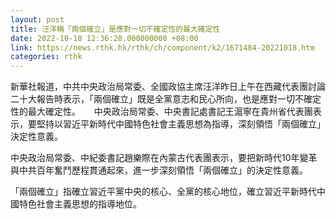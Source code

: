 ```yaml
---
layout: post
title: 汪洋稱「兩個確立」是應對一切不確定性的最大確定性
date: 2022-10-18 12:36:28.000000000 +08:00
link: https://news.rthk.hk/rthk/ch/component/k2/1671484-20221018.htm
categories: rthk
---
```


新華社報道，中共中央政治局常委、全國政協主席汪洋昨日上午在西藏代表團討論二十大報告時表示，「兩個確立」既是全黨意志和民心所向，也是應對一切不確定性的最大確定性。
　
中央政治局常委、中央書記處書記王滬寧在貴州省代表團表示，要堅持以習近平新時代中國特色社會主義思想為指導，深刻領悟「兩個確立」決定性意義。

中央政治局常委、中紀委書記趙樂際在內蒙古代表團表示，要把新時代10年變革與中共百年奮鬥歷程貫通起來，進一步深刻領悟「兩個確立」的決定性意義。

「兩個確立」指確立習近平黨中央的核心、全黨的核心地位，確立習近平新時代中國特色社會主義思想的指導地位。
